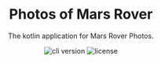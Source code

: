 <h1 align="center">
  Photos of Mars Rover
</h1>

<p align="center">The kotlin application for Mars Rover Photos.</p>

<p align="center"><img src="https://img.shields.io/badge/version-v1.0.0-blue?style=for-the-badge&logo=none" alt="cli version" /></a>&nbsp;<img src="https://img.shields.io/badge/license-apache_2.0-red?style=for-the-badge&logo=none" alt="license" /></p>
